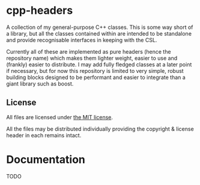 
[//]: # (\mainpage cpp-headers Documentation)

# cpp-headers

A collection of my general-purpose C++ classes. This is some way short of a
library, but all the classes contained within are intended to be standalone
and provide recognisable interfaces in keeping with the CSL.

Currently all of these are implemented as pure headers (hence the repository
name) which makes them lighter weight, easier to use and (frankly) easier to
distribute. I may add fully fledged classes at a later point if necessary, but
for now this repository is limited to very simple, robust building blocks
designed to be performant and easier to integrate than a giant library such as
boost.



## License

All files are licensed under
[the MIT license](https://github.com/jonsim/cpp-headers/blob/master/LICENSE).

All the files may be distributed individually providing the copyright &amp;
license header in each remains intact.



# Documentation

TODO

